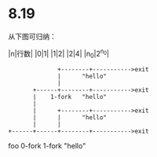 # 8.19

从下图可归纳：

|n|行数|
|0|1|
|1|2|
|2|4|
|n<sub>0</sub>|2<sup>n<sub>0</sub></sup>|


                  +--------+----------->exit
                  |      "hello"
                  |
           +------+--------+----------->exit
           |    1-fork   "hello"
           |
           |      +--------+----------->exit
           |      |      "hello"
           |      |
    +------+------+--------+----------->exit
   foo  0-fork  1-fork   "hello"
